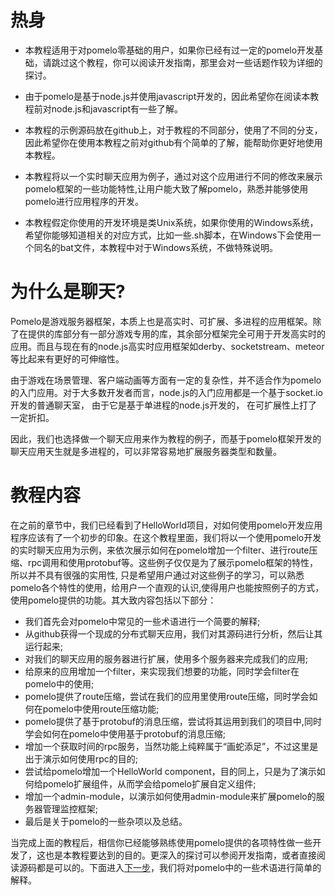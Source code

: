 热身
====================

* 本教程适用于对pomelo零基础的用户，如果你已经有过一定的pomelo开发基础，请跳过这个教程，你可以阅读开发指南，那里会对一些话题作较为详细的探讨。

* 由于pomelo是基于node.js并使用javascript开发的，因此希望你在阅读本教程前对node.js和javascript有一些了解。

* 本教程的示例源码放在github上，对于教程的不同部分，使用了不同的分支，因此希望你在使用本教程之前对github有个简单的了解，能帮助你更好地使用本教程。

* 本教程将以一个实时聊天应用为例子，通过对这个应用进行不同的修改来展示pomelo框架的一些功能特性,让用户能大致了解pomelo，熟悉并能够使用pomelo进行应用程序的开发。

* 本教程假定你使用的开发环境是类Unix系统，如果你使用的Windows系统，希望你能够知道相关的对应方式，比如一些.sh脚本，在Windows下会使用一个同名的bat文件，本教程中对于Windows系统，不做特殊说明。

为什么是聊天?
=================

Pomelo是游戏服务器框架，本质上也是高实时、可扩展、多进程的应用框架。除了在提供的库部分有一部分游戏专用的库，其余部分框架完全可用于开发高实时的应用。而且与现在有的node.js高实时应用框架如derby、socketstream、meteor等比起来有更好的可伸缩性。

由于游戏在场景管理、客户端动画等方面有一定的复杂性，并不适合作为pomelo的入门应用。对于大多数开发者而言，node.js的入门应用都是一个基于socket.io开发的普通聊天室， 由于它是基于单进程的node.js开发的， 在可扩展性上打了一定折扣。

因此，我们也选择做一个聊天应用来作为教程的例子，而基于pomelo框架开发的聊天应用天生就是多进程的，可以非常容易地扩展服务器类型和数量。

教程内容
==============

在之前的章节中，我们已经看到了HelloWorld项目，对如何使用pomelo开发应用程序应该有了一个初步的印象。在这个教程里面，我们将以一个使用pomelo开发的实时聊天应用为示例，来依次展示如何在pomelo增加一个filter、进行route压缩、rpc调用和使用protobuf等。这些例子仅仅是为了展示pomelo框架的特性，所以并不具有很强的实用性, 只是希望用户通过对这些例子的学习，可以熟悉pomelo各个特性的使用，给用户一个直观的认识,使得用户也能按照例子的方式，使用pomelo提供的功能。其大致内容包括以下部分：

* 我们首先会对pomelo中常见的一些术语进行一个简要的解释;
* 从github获得一个现成的分布式聊天应用，我们对其源码进行分析，然后让其运行起来;
* 对我们的聊天应用的服务器进行扩展，使用多个服务器来完成我们的应用; 
* 给原来的应用增加一个filter，来实现我们想要的功能，同时学会filter在pomelo中的使用;
* pomelo提供了route压缩，尝试在我们的应用里使用route压缩，同时学会如何在pomelo中使用route压缩功能;
* pomelo提供了基于protobuf的消息压缩，尝试将其运用到我们的项目中,同时学会如何在pomelo中使用基于protobuf的消息压缩;
* 增加一个获取时间的rpc服务，当然功能上纯粹属于“画蛇添足”，不过这里是出于演示如何使用rpc的目的;
* 尝试给pomelo增加一个HelloWorld component，目的同上，只是为了演示如何给pomelo扩展组件，从而学会给pomelo扩展自定义组件;
* 增加一个admin-module，以演示如何使用admin-module来扩展pomelo的服务器管理监控框架;
* 最后是关于pomelo的一些杂项以及总结。

当完成上面的教程后，相信你已经能够熟练使用pomelo提供的各项特性做一些开发了，这也是本教程要达到的目的。更深入的探讨可以参阅开发指南，或者直接阅读源码都是可以的。下面进入[下一步](术语解释 "术语解释")，我们将对pomelo中的一些术语进行简单的解释。
